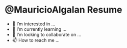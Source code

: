 #  @MauricioAlgalan Resume
- 👀 I’m interested in ...
- 🌱 I’m currently learning ...
- 💞️ I’m looking to collaborate on ...
- 📫 How to reach me ...

<!---
MauricioAlgalan/MauricioAlgalan is a ✨ special ✨ repository because its `README.md` (this file) appears on your GitHub profile.
You can click the Preview link to take a look at your changes.
--->
